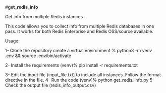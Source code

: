 #**get_redis_info**

Get info from multiple Redis instances.

This code allows you to collect info from multiple Redis databases in one pass. It works for both Redis Enterprise and Redis OSS/source available.

Usage:

1- Clone the repository create a virtual environment
% python3 -m venv .env && source .env/bin/activate 

2- Install the requirements
(venv)% pip install -r requirements.txt

3- Edit the input file (input_file.txt) to include all instances. Follow the format directive in the file.
4- Run the code
(venv)% python get_redis_info.py
5- Check the output file (redis_info_output.csv)
